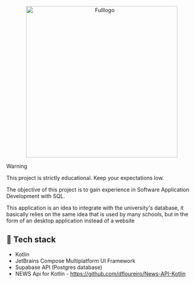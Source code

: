 <p align="center">
    <img src="https://github.com/user-attachments/assets/e92d6972-ebb0-44d4-b51b-d9b8837bcdfc" alt="Fulllogo" width="400"/>
</p>

> [!WARNING]
> This project is strictly educational. Keep your expectations low.

The objective of this project is to gain experience in Software Application Development with SQL.

This application is an idea to integrate with the university's database, 
it basically relies on the same idea that is used by many schools,
but in the form of an desktop application instead of a website

## 👾 Tech stack
- Kotlin
- JetBrains Compose Multiplatform UI Framework
- Supabase API (Postgres database)
- NEWS Api for Kotlin - https://github.com/dfloureiro/News-API-Kotlin
